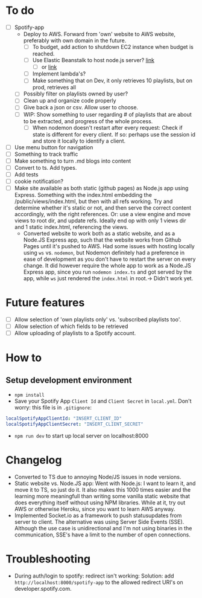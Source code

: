 # To do
- [ ] Spotify-app
  - Deploy to AWS. Forward from 'own' website to AWS website, preferably with own domain in the future.
    - [ ] To budget, add action to shutdown EC2 instance when budget is reached.
    - [ ] Use Elastic Beanstalk to host node.js server? [link](https://docs.aws.amazon.com/elasticbeanstalk/latest/dg/create_deploy_nodejs_express.html)
      - [ ] or [link](https://ourcodeworld.com/articles/read/977/how-to-deploy-a-node-js-application-on-aws-ec2-server)
    - [ ] Implement lambda's?
    - [ ] Make something that on Dev, it only retrieves 10 playlists, but on prod, retrieves all
  - [ ] Possibly filter on playlists owned by user? 
  - [ ] Clean up and organize code properly
  - [ ] Give back a json or csv. Allow user to choose.
  - [ ] WIP: Show something to user regarding # of playlists that are about to be extracted, and progress of the whole process. 
      - [ ] When nodemon doesn't restart after every request: Check if state is different for every client. If so: perhaps use the session id and store it locally to identify a client.
- [ ] Use menu button for navigation
- [ ] Something to track traffic
- [ ] Make something to turn .md blogs into content
- [ ] Convert to ts. Add types.
- [ ] Add tests
- [ ] cookie notification?
- [ ] Make site available as both static (github pages) as Node.js app using Express. Something with the index.html embedding the /public/views/index.html, but then with all refs working. Try and determine whether it's static or not, and then serve the correct content accordingly, with the right references. Or: use a view engine and move views to root dir, and update refs. Ideally end op with only 1 views dir and 1 static index.html, referencing the views.
  - Converted website to work both as a static website, and as a Node.JS Express app, such that the website works from Github Pages until it's pushed to AWS. Had some issues with hosting locally using `ws` vs. `nodemon`, but Nodemon definitely had a preference in ease of development as you don't have to restart the server on every change. It did however require the whole app to work as a Node.JS Express app, since you run `nodemon index.ts` and got served by the app, while `ws` just rendered the `index.html` in root.-> Didn't work yet.


# Future features
- [ ] Allow selection of 'own playlists only' vs. 'subscribed playlists too'. 
- [ ] Allow selection of which fields to be retrieved
- [ ] Allow uploading of playlists to a Spotify account. 

# How to

## Setup development environment
- `npm install`
- Save your Spotify App `Client Id` and `Client Secret` in `local.yml`. Don't worry: this file is in `.gitignore`:
```yml
localSpotifyAppClientId: "INSERT_CLIENT_ID"
localSpotifyAppClientSecret: "INSERT_CLIENT_SECRET"
```
- `npm run dev` to start up local server on localhost:8000

# Changelog
- Converted to TS due to annoying Node/JS issues in node versions.
- Static website vs. Node.JS app: Went with Node.js: I want to learn it, and move it to TS, so just do it. It also makes this 1000 times easier and the learning more meaningfull than writing some vanilla static website that does everything itself without using NPM libraries. While at it, try out AWS or otherwise Heroku, since  you want to learn AWS anyway.
- Implemented Socket.io as a framework to push statusupdates from server to client. The alternative was using Server Side Events (SSE). Although the use case is unidirectional and I'm not using binaries in the communication, SSE's have a limit to the number of open connections. 

# Troubleshooting
- During auth/login to spotify: redirect isn't working: Solution: add `http://localhost:8000/spotify-app` to the allowed redirect URI's on developer.spotify.com.